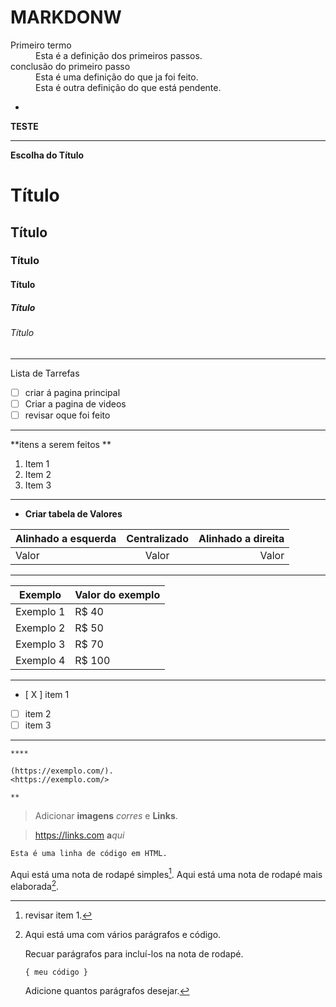 # MARKDONW
 
<dl>
  <dt>Primeiro termo</dt>
  <dd>Esta é a definição dos primeiros passos.</dd>
  <dt> conclusão do primeiro passo</dt>
  <dd>Esta é uma definição do que ja foi feito. </dd>
  <dd>Esta é outra definição do que está pendente.</dd>
</dl>

 
 
 *
 **TESTE**
 
***
**Escolha do Título**

 # Título 
## Título 
### Título 
#### Título 
##### Título
###### Título 

***
Lista de Tarrefas 

- [ ] criar á pagina principal 
- [ ] Criar a pagina de videos 
- [ ] revisar oque foi feito 
***
**itens a serem feitos **

1. Item 1
2. Item 2
3. Item 3
***
 - **Criar tabela de Valores** 

Alinhado a esquerda | Centralizado | Alinhado a direita
:--------- | :------: | ---:
Valor | Valor | Valor

***

Exemplo   | Valor do exemplo
--------- | ------
Exemplo 1 | R$ 40
Exemplo 2 | R$ 50
Exemplo 3 | R$ 70
Exemplo 4 | R$ 100
***
 - [ X ] item 1 
 - [ ] item 2
 - [ ] item 3
  ***
  >
  
   
    
    ****

    (https://exemplo.com/).
    <https://exemplo.com/>

    **
 >
>Adicionar **imagens** _corres_ e **Links**.
 
 >  <https://links.com> **a**_qui_

~~~html
Esta é uma linha de código em HTML.
~~~


Aqui está uma nota de rodapé simples[^1]. Aqui está uma nota de rodapé mais elaborada[^bignote].

[^1]: revisar item 1.
[^1]: revisar item 2.
[^1]: revisar item 3.


[^bignote]: Aqui está uma com vários parágrafos e código.

    Recuar parágrafos para incluí-los na nota de rodapé.

    `{ meu código }`

    Adicione quantos parágrafos desejar.
 

